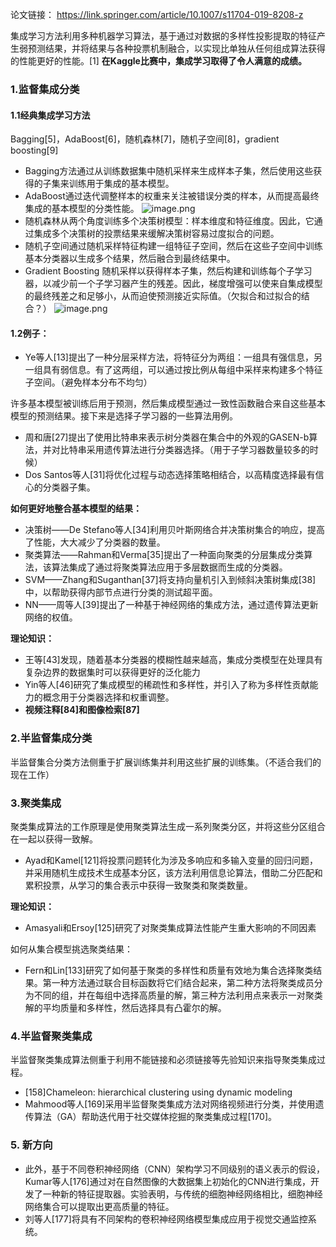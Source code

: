 
论文链接： https://link.springer.com/article/10.1007/s11704-019-8208-z

集成学习方法利用多种机器学习算法，基于通过对数据的多样性投影提取的特征产生弱预测结果，并将结果与各种投票机制融合，以实现比单独从任何组成算法获得的性能更好的性能。[1] **在Kaggle比赛中，集成学习取得了令人满意的成绩。**

### 1.监督集成分类

#### 1.1经典集成学习方法
Bagging[5]，AdaBoost[6]，随机森林[7]，随机子空间[8]，gradient boosting[9]
+ Bagging方法通过从训练数据集中随机采样来生成样本子集，然后使用这些获得的子集来训练用于集成的基本模型。
+ AdaBoost通过迭代调整样本的权重来关注被错误分类的样本，从而提高最终集成的基本模型的分类性能。
![image.png](https://cdn.jsdelivr.net/gh/Thomas333333/MyPostImage/Images/20240103164538.png)
+ 随机森林从两个角度训练多个决策树模型：样本维度和特征维度。因此，它通过集成多个决策树的投票结果来缓解决策树容易过度拟合的问题。
+ 随机子空间通过随机采样特征构建一组特征子空间，然后在这些子空间中训练基本分类器以生成多个结果，然后融合到最终结果中。
+ Gradient Boosting 随机采样以获得样本子集，然后构建和训练每个子学习器，以减少前一个子学习器产生的残差。因此，梯度增强可以使来自集成模型的最终残差之和足够小，从而迫使预测接近实际值。（欠拟合和过拟合的结合？）
![image.png](https://cdn.jsdelivr.net/gh/Thomas333333/MyPostImage/Images/20240103164821.png)

#### 1.2例子：

+ Ye等人[13]提出了一种分层采样方法，将特征分为两组：一组具有强信息，另一组具有弱信息。有了这两组，可以通过按比例从每组中采样来构建多个特征子空间。（避免样本分布不均匀）

许多基本模型被训练后用于预测，然后集成模型通过一致性函数融合来自这些基本模型的预测结果。接下来是选择子学习器的一些算法用例。
+ 周和唐[27]提出了使用比特串来表示树分类器在集合中的外观的GASEN-b算法，并对比特串采用遗传算法进行分类器选择。（用于子学习器数量较多的时候）
+ Dos Santos等人[31]将优化过程与动态选择策略相结合，以高精度选择最有信心的分类器子集。

**如何更好地整合基本模型的结果：**
+ 决策树——De Stefano等人[34]利用贝叶斯网络合并决策树集合的响应，提高了性能，大大减少了分类器的数量。
+ 聚类算法——Rahman和Verma[35]提出了一种面向聚类的分层集成分类算法，该算法集成了通过将聚类算法应用于多层数据而生成的分类器。
+ SVM——Zhang和Suganthan[37]将支持向量机引入到倾斜决策树集成[38]中，以帮助获得内部节点进行分类的测试超平面。
+ NN——周等人[39]提出了一种基于神经网络的集成方法，通过遗传算法更新网络的权值。

**理论知识：**
+ 王等[43]发现，随着基本分类器的模糊性越来越高，集成分类模型在处理具有复杂边界的数据集时可以获得更好的泛化能力
+ Yin等人[46]研究了集成模型的稀疏性和多样性，并引入了称为多样性贡献能力的概念用于分类器选择和权重调整。
+ **视频注释[84]和图像检索[87]**


### 2.半监督集成分类

半监督集合分类方法侧重于扩展训练集并利用这些扩展的训练集。（不适合我们的现在工作）

### 3.聚类集成

聚类集成算法的工作原理是使用聚类算法生成一系列聚类分区，并将这些分区组合在一起以获得一致解。

+ Ayad和Kamel[121]将投票问题转化为涉及多响应和多输入变量的回归问题，并采用随机生成技术生成基本分区，该方法利用信息论算法，借助二分匹配和累积投票，从学习的集合表示中获得一致聚类和聚类数量。

**理论知识：**
+ Amasyali和Ersoy[125]研究了对聚类集成算法性能产生重大影响的不同因素

如何从集合模型挑选聚类结果：
+ Fern和Lin[133]研究了如何基于聚类的多样性和质量有效地为集合选择聚类结果。第一种方法通过联合目标函数将它们结合起来，第二种方法将聚类成员分为不同的组，并在每组中选择高质量的解，第三种方法利用点来表示一对聚类解的平均质量和多样性，然后选择具有凸霍尔的解。


### 4.半监督聚类集成

半监督聚类集成算法侧重于利用不能链接和必须链接等先验知识来指导聚类集成过程。
+ [158]Chameleon: hierarchical clustering using dynamic modeling
+ Mahmood等人[169]采用半监督聚类集成方法对网络视频进行分类，并使用遗传算法（GA）帮助迭代用于社交媒体挖掘的聚类集成过程[170]。

### 5. 新方向
+ 此外，基于不同卷积神经网络（CNN）架构学习不同级别的语义表示的假设，Kumar等人[176]通过对在自然图像的大数据集上初始化的CNN进行集成，开发了一种新的特征提取器。实验表明，与传统的细胞神经网络相比，细胞神经网络集合可以提取出更高质量的特征。
+ 刘等人[177]将具有不同架构的卷积神经网络模型集成应用于视觉交通监控系统。